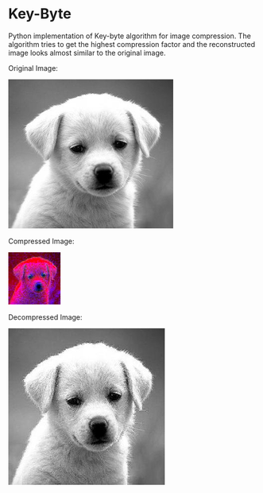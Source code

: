 # Key-Byte
Python implementation of Key-byte algorithm for image compression. The algorithm tries to get the highest compression factor and the reconstructed image looks almost similar to the original image.


Original Image:

![](Dog.jpg)

Compressed Image:

![](Dog(compressed).jpg)

Decompressed Image:

![](Dog(decompressed).jpg)
